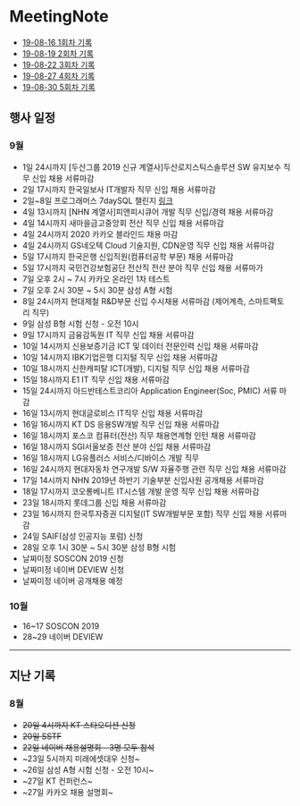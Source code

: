 # MeetingNote

- [19-08-16 1회차 기록](https://github.com/jobhope/MeetingNote/blob/master/meetingNote/20190816_1.md)
- [19-08-19 2회차 기록](https://github.com/jobhope/MeetingNote/blob/master/meetingNote/20190819_2.md)
- [19-08-22 3회차 기록](https://github.com/jobhope/MeetingNote/blob/master/meetingNote/20190822_3.md)
- [19-08-27 4회차 기록](https://github.com/jobhope/MeetingNote/blob/master/meetingNote/20190827_4.md)
- [19-08-30 5회차 기록](https://github.com/jobhope/MeetingNote/blob/master/meetingNote/20190830_5.md)

## 행사 일정

### 9월
- 1일 24시까지 [두산그룹 2019 신규 계열사]두산로지스틱스솔루션 SW 유지보수 직무 신입 채용 서류마감
- 2일 17시까지 한국일보사 IT개발자 직무 신입 채용 서류마감
- 2일~8일 프로그래머스 7daySQL 챌린지 [링크](https://programmers.co.kr/events/7day-sql?utm_source=programmers&utm_medium=learn_7daySQL&utm_campaign=7daySQL)
- 4일 13시까지 [NHN 계열사]피앤피시큐어 개발 직무 신입/경력 채용 서류마감
- 4일 14시까지 새마을금고중앙회 전산 직무 신입 채용 서류마감
- 4일 24시까지 2020 카카오 블라인드 채용 마감
- 4일 24시까지 GS네오텍 Cloud 기술지원, CDN운영 직무 신입 채용 서류마감
- 5일 17시까지 한국은행 신입직원(컴퓨터공학 부문) 채용 서류마감
- 5일 17시까지 국민건강보험공단 전산직 전산 분야 직무 신입 채용 서류마가
- 7일 오후 2시 ~ 7시 카카오 온라인 1차 테스트
- 7일 오후 2시 30분 ~ 5시 30분 삼성 A형 시험
- 8일 24시까지 현대제철 R&D부문 신입 수시채용 서류마감 (제어계측, 스마트팩토리 직무)
- 9일 삼성 B형 시험 신청 - 오전 10시
- 9일 17시까지 금융감독원 IT 직무 신입 채용 서류마감
- 10일 14시까지 신용보증기금 	ICT 및 데이터 전문인력 신입 채용 서류마감
- 10일 14시까지 IBK기업은행 디지털 직무 신입 채용 서류마감
- 10일 18시까지 신한캐피탈 ICT(개발), 디지털 직무 신입 채용 서류마감
- 15일 18시까지 E1 IT 직무 신입 채용 서류마감
- 15일 24시까지 아드반테스트코리아 Application Engineer(Soc, PMIC) 서류 마감
- 16일 13시까지 현대글로비스 IT직무 신입 채용 서류마감
- 16일 16시까지 KT DS 응용SW개발 직무 신입 채용 서류마감
- 16일 18시까지 포스코 컴퓨터(전산) 직무 채용연계형 인턴 채용 서류마감
- 16일 18시까지 SGI서울보증 전산 분야 신입 채용 서류마감
- 16일 18시까지 LG유플러스 서비스/디바이스 개발 직무
- 16일 24시까지 현대자동차 연구개발 S/W 자율주행 관련 직무 신입 채용 서류마감
- 17일 14시까지 NHN 2019년 하반기 기술부분 신입사원 공개채용 서류마감
- 18일 17시까지 코오롱베니트 IT시스템 개발 운영 직무 신입 채용 서류마감
- 23일 18시까지 롯데그룹 신입 채용 서류마감
- 23일 16시까지 한국투자증권 디지털(IT SW개발부문 포함) 직무 신입 채용 서류마감
- 24일 SAIF(삼성 인공지능 포럼) 신청
- 28일 오후 1시 30분 ~ 5시 30분 삼성 B형 시험
- 날짜미정 SOSCON 2019 신청
- 날짜미정 네이버 DEVIEW 신청
- 날짜미정 네이버 공개채용 예정

### 10월
- 16~17 SOSCON 2019
- 28~29 네이버 DEVIEW


---
## 지난 기록

### 8월
- ~~20일 4시까지 KT 스타오디션 신청~~
- ~~20일 SSTF~~
- ~~22일 네이버 채용설명회 - 3명 모두 참석~~
- ~23일 5시까지 미래에셋대우 신청~
- ~26일 삼성 A형 시험 신청 - 오전 10시~
- ~27일 KT 컨퍼런스~
- ~27일 카카오 채용 설명회~
